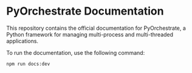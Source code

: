 # PyOrchestrate Documentation

This repository contains the official documentation for PyOrchestrate, a Python framework for managing multi-process and multi-threaded applications.

To run the documentation, use the following command:
```
npm run docs:dev
```